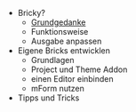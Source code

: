 
- Bricky?
    - [Grundgedanke](main.grundgedanke.md)
    - Funktionsweise
    - Ausgabe anpassen  
- Eigene Bricks entwicklen
    - Grundlagen
    - Project und Theme Addon
    - einen Editor einbinden
    - mForm nutzen
- Tipps und Tricks 

